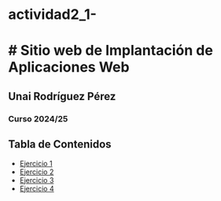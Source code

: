 # actividad2_1-

# # Sitio web de Implantación de Aplicaciones Web
## Unai Rodríguez Pérez
### Curso 2024/25

## Tabla de Contenidos
- [Ejercicio 1](https://github.com/UNAIrpgg/actividad2_1-/blob/gh-pages/Pasos%20de%20instalaccion%20de%20Jekyll.md)
- [Ejercicio 2](https://unairpgg.github.io/Lagrange/)
- [Ejercicio 3](https://unai-rodrguez-prez.netlify.app/)
- [Ejercicio 4](https://e4894cf0.chirpy-starter-egk.pages.dev/)

